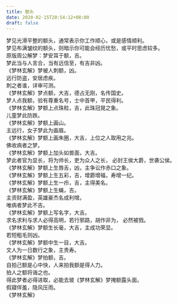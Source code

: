 ```yaml
---
title: 额头
date: 2020-02-15T20:54:12+08:00
draft: false
---
```


梦见光滑平整的额头，通常表示你工作顺心，或是感情顺利。<br>
梦见布满皱纹的额头，则暗示你可能会经历忧愁，或平时思虑较多。<br>
原版周公解梦：梦安耳于额，吉。<br>
梦此当与人言合，当有远信至，有吉非凶。<br>
《梦林玄解》梦被人刺额，凶。<br>
远行防盗，安居虑疾。<br>
刺之者谁，详审可测。<br>
《梦林玄解》梦点额，大吉，德占无刚，名传国史。<br>
梦人点我额，验有尊重名号，士中首甲，平民得利。<br>
《梦林玄解》梦额上点珠粒，吉，此珠冠晃之象。<br>
儿童梦此防跌。<br>
《梦林玄解》梦额上画山。<br>
主远行，女子梦此为画眉。<br>
《梦林玄解》梦额上画朱圈，大吉，上位之人取用之兆。<br>
佛收病者之梦。<br>
《梦林玄解》梦额上加头如兽面，大吉。<br>
梦此者官为显长，将为帅长，吏为众人之长， 必封王侯大爵，世袭公侯。<br>
《梦林玄解》梦额上生唇舌，凶，主争讼作赤口之象。<br>
《梦林玄解》梦额上生五彩，吉，增爵增福，寿增一纪。<br>
《梦林玄解》梦额上生一疖，吉，主得美名。<br>
《梦林玄解》梦额上生蝇，吉。<br>
主资财满盈，英雄豪杰名成利增。<br>
唯病者梦此不吉。<br>
 《梦林玄解》梦额上写名字，大吉。<br>
求名求利与求人必得高明，若行邪路，胡作非为， 必然被戮。<br>
《梦林玄解》梦额生长毫，大吉，主成功荣显。<br>
若短粗毛则凶。<br>
《梦林玄解》梦额中生一目，大吉。<br>
文人为一日数行之象，主贵寿。<br>
《梦林玄解》梦拍额，吉。<br>
自拍己额是心中快，人来拍我额是得人力。<br>
拍人之额将诲之也。<br>
得此梦者必得进取，必能去玻《梦林玄解》梦掩额露头面。<br>
假寢佯羞，隐风压雨。<br>
《梦林玄解》